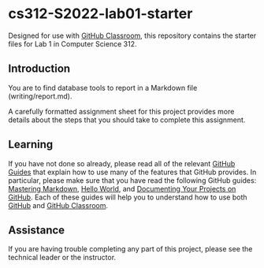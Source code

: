 
# cs312-S2022-lab01-starter

Designed for use with [GitHub Classroom](https://classroom.github.com/), this repository contains the starter files for Lab 1 in Computer Science 312.

## Introduction
You are to find database tools to report in a Markdown file (writing/report.md).

A carefully formatted assignment sheet for this project provides more details about the steps that you should take to complete this assignment.

## Learning

If you have not done so already, please read all of the relevant [GitHub Guides](https://guides.github.com/) that explain how to use many of the features that GitHub provides. In particular, please make sure that you have read the following GitHub guides: [Mastering Markdown](https://guides.github.com/features/mastering-markdown/), [Hello World](https://guides.github.com/activities/hello-world/), and [Documenting Your Projects on GitHub](https://guides.github.com/features/wikis/). Each of these guides will help you to understand how to use both [GitHub](http://github.com) and [GitHub Classroom](https://classroom.github.com/).


## Assistance

If you are having trouble completing any part of this project, please see the technical leader or the instructor.
